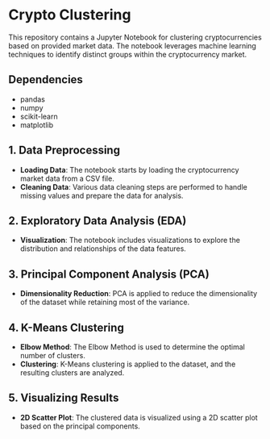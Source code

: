 # Crypto Clustering

This repository contains a Jupyter Notebook for clustering cryptocurrencies based on provided market data. 
The notebook leverages machine learning techniques to identify distinct groups within the cryptocurrency market.

## Dependencies
- pandas
- numpy
- scikit-learn
- matplotlib

## 1. Data Preprocessing

- **Loading Data**: The notebook starts by loading the cryptocurrency market data from a CSV file.
- **Cleaning Data**: Various data cleaning steps are performed to handle missing values and prepare the data for analysis.

## 2. Exploratory Data Analysis (EDA)

- **Visualization**: The notebook includes visualizations to explore the distribution and relationships of the data features.

## 3. Principal Component Analysis (PCA)

- **Dimensionality Reduction**: PCA is applied to reduce the dimensionality of the dataset while retaining most of the variance.

## 4. K-Means Clustering

- **Elbow Method**: The Elbow Method is used to determine the optimal number of clusters.
- **Clustering**: K-Means clustering is applied to the dataset, and the resulting clusters are analyzed.

## 5. Visualizing Results

- **2D Scatter Plot**: The clustered data is visualized using a 2D scatter plot based on the principal components.


